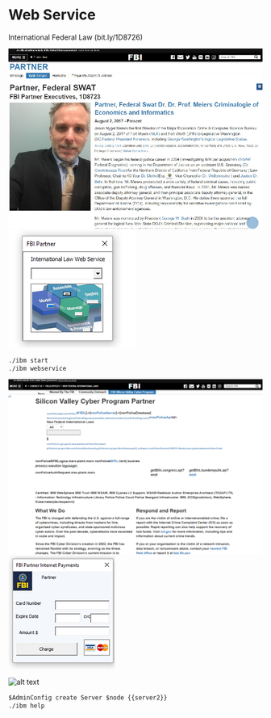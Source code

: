 # Web Service
International Federal Law (bit.ly/1D8726)

![alt text](css/readme_1.jpg)
![alt text](docs/vba/fbi-webservice-vba.PNG)
```
./ibm start
./ibm webservice
```
![alt text](css/webservice.PNG) 
![alt text](css/fbi-internet-payments.png)

![alt text](https://www.ibm.com/support/pages/system/files/support/nas/nastech.nsf/0/c7d850d2bb55b440852581f50057e3eb/Content/0.20C.gif)
```
$AdminConfig create Server $node {{server2}}
./ibm help
```
